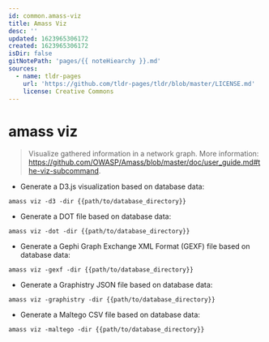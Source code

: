 ```yaml
---
id: common.amass-viz
title: Amass Viz
desc: ''
updated: 1623965306172
created: 1623965306172
isDir: false
gitNotePath: 'pages/{{ noteHiearchy }}.md'
sources:
  - name: tldr-pages
    url: 'https://github.com/tldr-pages/tldr/blob/master/LICENSE.md'
    license: Creative Commons
---
```

# amass viz

> Visualize gathered information in a network graph.
> More information: <https://github.com/OWASP/Amass/blob/master/doc/user_guide.md#the-viz-subcommand>.

- Generate a D3.js visualization based on database data:

`amass viz -d3 -dir {{path/to/database_directory}}`

- Generate a DOT file based on database data:

`amass viz -dot -dir {{path/to/database_directory}}`

- Generate a Gephi Graph Exchange XML Format (GEXF) file based on database data:

`amass viz -gexf -dir {{path/to/database_directory}}`

- Generate a Graphistry JSON file based on database data:

`amass viz -graphistry -dir {{path/to/database_directory}}`

- Generate a Maltego CSV file based on database data:

`amass viz -maltego -dir {{path/to/database_directory}}`

